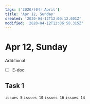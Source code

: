 ```yaml
---
tags: ['2020/[04] April']
title: 'Apr 12, Sunday'
created: '2020-04-12T12:00:12.601Z'
modified: '2020-04-12T12:06:58.315Z'
---
```


# Apr 12, Sunday

Additional

- [ ] E-doc

## Task 1
`issues 5`
`issues 10`
`issues 16`
`issues 14`
